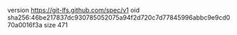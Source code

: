 version https://git-lfs.github.com/spec/v1
oid sha256:46be217837dc930785052075a94f2d720c7d77845996abbc9e9cd070a0016f3a
size 471
